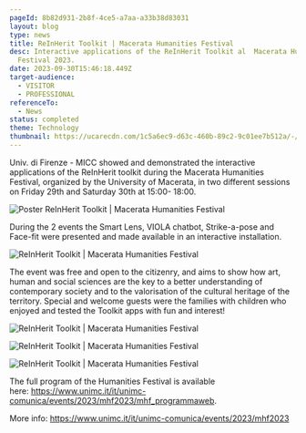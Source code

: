 ```yaml
---
pageId: 8b82d931-2b8f-4ce5-a7aa-a33b38d83031
layout: blog
type: news
title: ReInHerit Toolkit | Macerata Humanities Festival
desc: Interactive applications of the ReInHerit Toolkit al  Macerata Humanities
  Festival 2023.
date: 2023-09-30T15:46:18.449Z
target-audience:
  - VISITOR
  - PROFESSIONAL
referenceTo:
  - News
status: completed
theme: Technology
thumbnail: https://ucarecdn.com/1c5a6ec9-d63c-460b-89c2-9c01ee7b512a/-/crop/758x638/33,0/-/preview/
---
```

Univ. di Firenze - MICC showed and demonstrated  the interactive applications of the ReInHerit toolkit during the Macerata Humanities Festival, organized by the University of Macerata, in two different sessions on Friday 29th and Saturday 30th at 15:00- 18:00.

![Poster ReInHerit Toolkit | Macerata Humanities Festival](https://ucarecdn.com/b465cfc3-71e9-429a-8971-4e9823791085/ "ReInHerit Toolkit | Macerata Humanities Festival")

During the 2 events the Smart Lens, VIOLA chatbot, Strike-a-pose and Face-fit were presented and made available in an interactive installation. 

![ReInHerit Toolkit | Macerata Humanities Festival](https://ucarecdn.com/0695f41c-0a8b-4263-a238-772470ae9665/ "ReInHerit Toolkit | Macerata Humanities Festival")

The event was free and open to the citizenry, and aims to show how art, human and social sciences are the key to a better understanding of contemporary society and to the valorisation of the cultural heritage of the territory. Special and welcome guests were the families with children who enjoyed and  tested the Toolkit apps with fun and interest!

![ReInHerit Toolkit | Macerata Humanities Festival](https://ucarecdn.com/1b2e8f3e-f483-442d-8ef7-06e35f59f06d/ "ReInHerit Toolkit | Macerata Humanities Festival")

![ReInHerit Toolkit | Macerata Humanities Festival](https://ucarecdn.com/09d7226b-9cf5-49ca-84b7-b068d4b66b72/ "ReInHerit Toolkit | Macerata Humanities Festival")

![ReInHerit Toolkit | Macerata Humanities Festival](https://ucarecdn.com/69e1e976-0e73-4983-a66f-f3c5cbe3333e/ "ReInHerit Toolkit | Macerata Humanities Festival")

The full program of the Humanities Festival is available here: <https://www.unimc.it/it/unimc-comunica/events/2023/mhf2023/mhf_programmaweb>. 

More info: <https://www.unimc.it/it/unimc-comunica/events/2023/mhf2023>